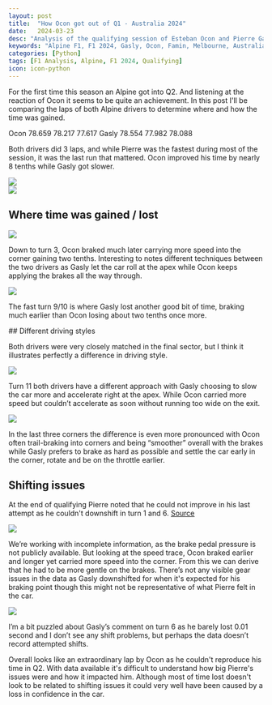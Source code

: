 ```yaml
---
layout: post
title:  "How Ocon got out of Q1 - Australia 2024"
date:   2024-03-23
desc: "Analysis of the qualifying session of Esteban Ocon and Pierre Gasly at the Melbourne GP 2024"
keywords: "Alpine F1, F1 2024, Gasly, Ocon, Famin, Melbourne, Australia, Qualifying, Motorsport"
categories: [Python]
tags: [F1 Analysis, Alpine, F1 2024, Qualifying]
icon: icon-python
---
```

For the first time this season an Alpine got into Q2. And listening at the reaction of Ocon it seems to be quite an achievement. In this post I'll be comparing the laps of both Alpine drivers to determine where and how the time was gained.

Ocon	78.659	78.217	77.617
Gasly	78.554	77.982	78.088

Both drivers did 3 laps, and while Pierre was the fastest during most of the session, it was the last run that mattered. Ocon improved his time by nearly 8 tenths while Gasly got slower.

<div class="image-container">
    <img src="{{ site.img_path }}/australia_2024/qualifying/internal_delta.png" class="responsive-img-large">
</div>

<div class="image-container">
    <img src="{{ site.img_path }}/saudi_arabia_2024/qualifying/trackmap.png" class="responsive-img-large">
</div>

## Where time was gained / lost

<div class="image-container">
    <img src="{{ site.img_path }}/australia_2024/qualifying/turn_3.png" class="responsive-img-xlarge">
</div>

Down to turn 3, Ocon braked much later carrying more speed into the corner gaining two tenths. Interesting to notes different techniques between the two drivers as Gasly let the car roll at the apex while Ocon keeps applying the brakes all the way through.

<div class="image-container">
    <img src="{{ site.img_path }}/australia_2024/qualifying/turn_9.png" class="responsive-img-xlarge">
</div>

The fast turn 9/10 is where Gasly lost another good bit of time, braking much earlier than Ocon losing about two tenths once more.

## Different driving styles

Both drivers were very closely matched in the final sector, but I think it illustrates perfectly a difference in driving style.

<div class="image-container">
    <img src="{{ site.img_path }}/australia_2024/qualifying/turn_11.png" class="responsive-img-xlarge">
</div>

Turn 11 both drivers have a different approach with Gasly choosing to slow the car more and accelerate right at the apex. While Ocon carried more speed but couldn’t accelerate as soon without running too wide on the exit.

<div class="image-container">
    <img src="{{ site.img_path }}/australia_2024/qualifying/turn_12.png" class="responsive-img-xlarge">
</div>

In the last three corners the difference is even more pronounced with Ocon often trail-braking into corners and being “smoother” overall with the brakes while Gasly prefers to brake as hard as possible and settle the car early in the corner, rotate and be on the throttle earlier.

## Shifting issues

At the end of qualifying Pierre noted that he could not improve in his last attempt as he couldn't downshift in turn 1 and 6. <a href="https://www.formula1.com/en/latest/video.frustrated-gasly-reveals-gearbox-issue-hit-on-the-lap-that-mattered-in-q1.1794294481057411877.html">Source</a>

<div class="image-container">
    <img src="{{ site.img_path }}/australia_2024/qualifying/turn_1.png" class="responsive-img-xlarge">
</div>

We’re working with incomplete information, as the brake pedal pressure is not publicly available. But looking at the speed trace, Ocon braked earlier and longer yet carried more speed into the corner. From this we can derive that he had to be more gentle on the brakes. There’s not any visible gear issues in the data as Gasly downshifted for when it's expected for his braking point though this might not be representative of what Pierre felt in the car.

<div class="image-container">
    <img src="{{ site.img_path }}/australia_2024/qualifying/turn_6.png" class="responsive-img-xlarge">
</div>

I’m a bit puzzled about Gasly’s comment on turn 6 as he barely lost 0.01 second and I don’t see any shift problems, but perhaps the data doesn’t record attempted shifts.

Overall looks like an extraordinary lap by Ocon as he couldn't reproduce his time in Q2. With data available it's difficult to understand how big Pierre's issues were and how it impacted him. Although most of time lost doesn't look to be related to shifting issues it could very well have been caused by a loss in confidence in the car.